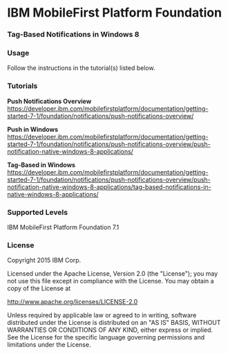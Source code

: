 IBM MobileFirst Platform Foundation
===
### Tag-Based Notifications in Windows 8


### Usage
Follow the instructions in the tutorial(s) listed below.

### Tutorials
**Push Notifications Overview**
https://developer.ibm.com/mobilefirstplatform/documentation/getting-started-7-1/foundation/notifications/push-notifications-overview/

**Push in Windows**
https://developer.ibm.com/mobilefirstplatform/documentation/getting-started-7-1/foundation/notifications/push-notifications-overview/push-notification-native-windows-8-applications/

**Tag-Based in Windows**
https://developer.ibm.com/mobilefirstplatform/documentation/getting-started-7-1/foundation/notifications/push-notifications-overview/push-notification-native-windows-8-applications/tag-based-notifications-in-native-windows-8-applications/

### Supported Levels
IBM MobileFirst Platform Foundation 7.1

### License
Copyright 2015 IBM Corp.

Licensed under the Apache License, Version 2.0 (the "License");
you may not use this file except in compliance with the License.
You may obtain a copy of the License at

http://www.apache.org/licenses/LICENSE-2.0

Unless required by applicable law or agreed to in writing, software
distributed under the License is distributed on an "AS IS" BASIS,
WITHOUT WARRANTIES OR CONDITIONS OF ANY KIND, either express or implied.
See the License for the specific language governing permissions and
limitations under the License.
